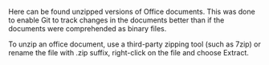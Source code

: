 Here can be found unzipped versions of Office documents.
This was done to enable Git to track changes in the documents better than if the documents were comprehended as binary files.

To unzip an office document, use a third-party zipping tool (such as 7zip) or rename the file with .zip suffix, right-click on the file and choose Extract.

